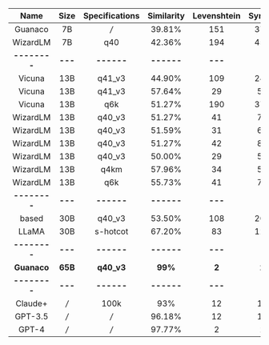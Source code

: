 
|     Name     |  Size   | Specifications | Similarity | Levenshtein | SymScore |
|:------------:|:-------:|:--------------:|:----------:|:-----------:|:----------:|
|   Guanaco    |   7B    |      */*       |   39.81%   |     151     |   379.29   |
|   WizardLM   |   7B    |      q40       |   42.36%   |     194     |   457.90   |
| **--------** | **---** |   **------**   | **------** |   **---**   |  **---**   |
|    Vicuna    |   13B   |     q41_v3     |   44.90%   |     109     |   242.76   |
|    Vicuna    |   13B   |     q41_v3     |   57.64%   |     29      |   50.31    |
|    Vicuna    |   13B   |      q6k       |   51.27%   |     190     |   370.82   |
|   WizardLM   |   13B   |     q40_v3     |   51.27%   |     41      |   79.95    |
|   WizardLM   |   13B   |     q40_v3     |   51.59%   |     31      |   60.09    |
|   WizardLM   |   13B   |     q40_v3     |   51.27%   |     42      |   81.92    |
|   WizardLM   |   13B   |     q40_v3     |   50.00%   |     29      |   58.00    |
|   WizardLM   |   13B   |      q4km      |   57.96%   |     34      |   58.64    |
|   WizardLM   |   13B   |      q6k       |   55.73%   |     41      |   73.52    |
| **--------** | **---** |   **------**   | **------** |   **---**   |  **---**   |
|    based     |   30B   |     q40_v3     |   53.50%   |     108     |   201.87   |
|    LLaMA     |   30B   |    s-hotcot    |   67.20%   |     83      |   123.45   |
| **--------** | **---** |   **------**   | **------** |   **---**   |  **---**   |
| **Guanaco**  | **65B** |   **q40_v3**   |  **99%**   |    **2**    |  **2.01**  |
| **--------** | **---** |   **------**   | **------** |   **---**   |  **---**   |
|   Claude+    |   */*   |      100k      |    93%     |     12      |   12.90    |
|   GPT-3.5    |   */*   |      */*       |   96.18%   |     12      |   12.48    |
|    GPT-4     |   */*   |      */*       |   97.77%   |      2      |    2.04    |